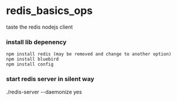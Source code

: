 # redis_basics_ops
taste the redis nodejs client

### install lib depenency
```
npm install redis (may be removed and change to another option)
npm install bluebird
npm install config
```

### start redis server in silent way
./redis-server --daemonize yes
